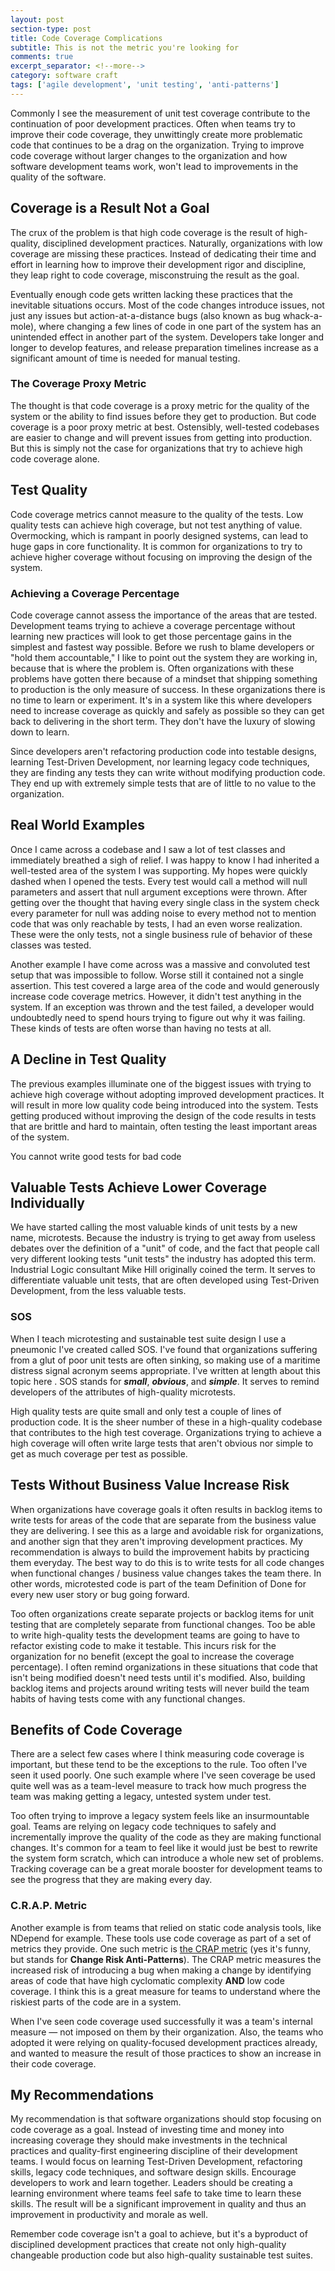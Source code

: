 ```yaml
---
layout: post
section-type: post
title: Code Coverage Complications 
subtitle: This is not the metric you're looking for
comments: true
excerpt_separator: <!--more-->
category: software craft 
tags: ['agile development', 'unit testing', 'anti-patterns']
---
```


Commonly I see the measurement of unit test coverage contribute to the continuation of poor development practices. Often when teams try to improve their code coverage, they unwittingly create more problematic code that continues to be a drag on the organization. Trying to improve code coverage without larger changes to the organization and how software development teams work, won't lead to improvements in the quality of the software. 
<!--more-->

## Coverage is a Result Not a Goal
The crux of the problem is that high code coverage is the result of high-quality, disciplined development practices. Naturally, organizations with low coverage are missing these practices. Instead of dedicating their time and effort in learning how to improve their development rigor and discipline, they leap right to code coverage, misconstruing the result as the goal. 

Eventually enough code gets written lacking these practices that the inevitable situations occurs. Most of the code changes introduce issues, not just any issues but action-at-a-distance bugs (also known as bug whack-a-mole), where changing a few lines of code in one part of the system has an unintended effect in another part of the system. Developers take longer and longer to develop features, and release preparation timelines increase as a significant amount of time is needed for manual testing.

### The Coverage Proxy Metric
The thought is that code coverage is a proxy metric for the quality of the system or the ability to find issues before they get to production. But code coverage is a poor proxy metric at best. Ostensibly, well-tested codebases are easier to change and will prevent issues from getting into production. But this is simply not the case for organizations that try to achieve high code coverage alone. 

## Test Quality
Code coverage metrics cannot measure to the quality of the tests. Low quality tests can achieve high coverage, but not test anything of value. Overmocking, which is rampant in poorly designed systems, can lead to huge gaps in core functionality. It is common for organizations to try to achieve higher coverage without focusing on improving the design of the system. 

### Achieving a Coverage Percentage
Code coverage cannot assess the importance of the areas that are tested. Development teams trying to achieve a coverage percentage without learning new practices will look to get those percentage gains in the simplest and fastest way possible. Before we rush to blame developers or "hold them accountable," I like to point out the system they are working in, because that is where the problem is. Often organizations with these problems have gotten there because of a mindset that shipping something to production is the only measure of success. In these organizations there is no time to learn or experiment. It's in a system like this where developers need to increase coverage as quickly and safely as possible so they can get back to delivering in the short term. They don't have the luxury of slowing down to learn.

Since developers aren't refactoring production code into testable designs, learning Test-Driven Development, nor learning legacy code techniques, they are finding any tests they can write without modifying production code. They end up with extremely simple tests that are of little to no value to the organization.

## Real World Examples
Once I came across a codebase and I saw a lot of test classes and immediately breathed a sigh of relief. I was happy to know I had inherited a well-tested area of the system I was supporting. My hopes were quickly dashed when I opened the tests. Every test would call a method will null parameters and assert that null argument exceptions were thrown. After getting over the thought that having every single class in the system check every parameter for null was adding noise to every method not to mention code that was only reachable by tests, I had an even worse realization. These were the only tests, not a single business rule of behavior of these classes was tested. 

 Another example I have come across was a massive and convoluted test setup that was impossible to follow. Worse still it contained not a single assertion. This test covered a large area of the code and would generously increase code coverage metrics. However, it didn't test anything in the system. If an exception was thrown and the test failed, a developer would undoubtedly need to spend hours trying to figure out why it was failing. These kinds of tests are often worse than having no tests at all. 

## A Decline in Test Quality
The previous examples illuminate one of the biggest issues with trying to achieve high coverage without adopting improved development practices. It will result in more low quality code being introduced into the system. Tests getting produced without improving the design of the code results in tests that are brittle and hard to maintain, often testing the least important areas of the system. 

You cannot write good tests for bad code

## Valuable Tests Achieve Lower Coverage Individually
We have started calling the most valuable kinds of unit tests by a new name, microtests. Because the industry is trying to get away from useless debates over the definition of a "unit" of code, and the fact that people call very different looking tests "unit tests" the industry has adopted this term. Industrial Logic consultant Mike Hill originally coined the term. It serves to differentiate valuable unit tests, that are often developed using Test-Driven Development, from the less valuable tests. 

### SOS
When I teach microtesting and sustainable test suite design I use a pneumonic I've created called SOS. I've found that organizations suffering from a glut of poor unit tests are often sinking, so making use of a maritime distress signal acronym seems appropriate. I've written at length about this topic here <LINK>. SOS stands for **_small_**, **_obvious_**, and **_simple_**. It serves to remind developers of the attributes of high-quality microtests. 

High quality tests are quite small and only test a couple of lines of production code. It is the sheer number of these in a high-quality codebase that contributes to the high test coverage. Organizations trying to achieve a high coverage will often write large tests that aren't obvious nor simple to get as much coverage per test as possible. 

## Tests Without Business Value Increase Risk
When organizations have coverage goals it often results in backlog items to write tests for areas of the code that are separate from the business value they are delivering. I see this as a large and avoidable risk for organizations, and another sign that they aren't improving development practices. My recommendation is always to build the improvement habits by practicing them everyday. The best way to do this is to write tests for all code changes when functional changes / business value changes takes the team there. In other words, microtested code is part of the team Definition of Done for every new user story or bug going forward. 

Too often organizations create separate projects or backlog items for unit testing that are completely separate from functional changes. Too be able to write high-quality tests the development teams are going to have to refactor existing code to make it testable. This incurs risk for the organization for no benefit (except the goal to increase the coverage percentage). I often remind organizations in these situations that code that isn't being modified doesn't need tests until it's modified. Also, building backlog items and projects around writing tests will never build the team habits of having tests come with any functional changes. 

## Benefits of Code Coverage
There are a select few cases where I think measuring code coverage is important, but these tend to be the exceptions to the rule. Too often I've seen it used poorly. One such example where I've seen coverage be used quite well was as a team-level measure to track how much progress the team was making getting a legacy, untested system under test. 

Too often trying to improve a legacy system feels like an insurmountable goal. Teams are relying on legacy code techniques to safely and incrementally improve the quality of the code as they are making functional changes. It's common for a team to feel like it would just be best to rewrite the system form scratch, which can introduce a whole new set of problems. Tracking coverage can be a great morale booster for development teams to see the progress that they are making every day.

### C.R.A.P. Metric
Another example is from teams that relied on static code analysis tools, like NDepend for example. These tools use code coverage as part of a set of metrics they provide. One such metric is [the CRAP metric](https://blog.ndepend.com/crap-metric-thing-tells-risk-code/) (yes it's funny, but stands for **Change Risk Anti-Patterns**). The CRAP metric measures the increased risk of introducing a bug when making a change by identifying areas of code that have high cyclomatic complexity **AND** low code coverage. I think this is a great measure for teams to understand where the riskiest parts of the code are in a system. 

When I've seen code coverage used successfully it was a team's internal measure &mdash; not imposed on them by their organization. Also, the teams who adopted it were relying on quality-focused development practices already, and wanted to measure the result of those practices to show an increase in their code coverage. 

## My Recommendations
My recommendation is that software organizations should stop focusing on code coverage as a goal. Instead of investing time and money into increasing coverage they should make investments in the technical practices and quality-first engineering discipline of their development teams. I would focus on learning Test-Driven Development, refactoring skills, legacy code techniques, and software design skills. Encourage developers to work and learn together. Leaders should be creating a learning environment where teams feel safe to take time to learn these skills. The result will be a significant improvement in quality and thus an improvement in productivity and morale as well. 

Remember code coverage isn't a goal to achieve, but it's a byproduct of disciplined development practices that create not only high-quality changeable production code but also high-quality sustainable test suites. 